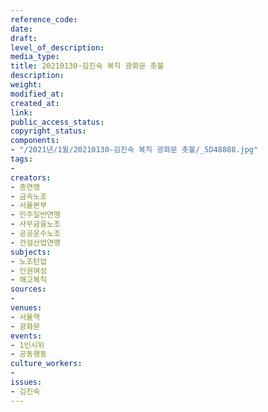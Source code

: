```yaml
---
reference_code: 
date: 
draft: 
level_of_description: 
media_type: 
title: 20210130-김진숙 복직 광화문 촛불
description: 
weight: 
modified_at: 
created_at: 
link: 
public_access_status: 
copyright_status: 
components:
- "/2021년/1월/20210130-김진숙 복직 광화문 촛불/_5D48888.jpg"
tags:
- 
creators:
- 총연맹
- 금속노조
- 서울본부
- 민주일반연맹
- 사무금융노조
- 공공운수노조
- 건설산업연맹
subjects:
- 노조탄압
- 인권여성
- 해고복직
sources:
- 
venues:
- 서울역
- 광화문
events:
- 1인시위
- 공동행동
culture_workers:
- 
issues:
- 김진숙
---
```


